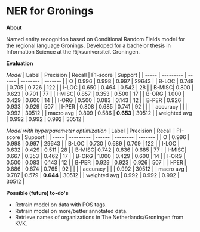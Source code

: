 # NER for Gronings
<b>About</b>

Named entity recognition based on Conditional Random Fields model for the regional language Gronings. Developed for a bachelor thesis in Information Science at the Rijksuniversiteit Groningen.


<b>Evaluation</b>

<i>Model</i>
| Label | Precision | Recall | F1-score | Support |
| ----- | --------- | ------ | -------- | ------- |
| O     | 0.996     | 0.998  | 0.997    | 29643   |
| B-LOC | 0.748     | 0.705  | 0.726    | 122     |
| I-LOC | 0.650     | 0.464  | 0.542    | 28      |
| B-MISC| 0.800     | 0.623  | 0.701    | 77      |
| I-MISC| 0.857     | 0.353  | 0.500    | 17      |
| B-ORG | 1.000     | 0.429  | 0.600    | 14      |
| I-ORG | 0.500     | 0.083  | 0.143    | 12      |
| B-PER | 0.926     | 0.933  | 0.929    | 507     |
| I-PER | 0.808     | 0.685  | 0.741    | 92      |
| |
| accuracy     |    |          | 0.992    | 30512   |
| macro avg    | 0.809 | 0.586 | <b>0.653</b>    | 30512   |
| weighted avg | 0.992 | 0.992 | 0.992    | 30512   |

<i>Model with hyperparameter optimization</i>
| Label | Precision | Recall | F1-score | Support |
| ----- | --------- | ------ | -------- | ------- |
| O     | 0.996     | 0.998  | 0.997    | 29643   |
| B-LOC | 0.730     | 0.689  | 0.709    | 122     |
| I-LOC | 0.632     | 0.429  | 0.511    | 28      |
| B-MISC| 0.742     | 0.636  | 0.685    | 77      |
| I-MISC| 0.667     | 0.353  | 0.462    | 17      |
| B-ORG | 1.000     | 0.429  | 0.600    | 14      |
| I-ORG | 0.500     | 0.083  | 0.143    | 12      |
| B-PER | 0.929     | 0.923  | 0.926    | 507     |
| I-PER | 0.886     | 0.674  | 0.765    | 92      |
| |
| accuracy     |    |          | 0.992    | 30512   |
| macro avg    | 0.787 | 0.579 | <b>0.644</b>    | 30512   |
| weighted avg | 0.992 | 0.992 | 0.992    | 30512   |


<b>Possible (future) to-do's</b>
- Retrain model on data with POS tags.
- Retrain model on more/better annotated data.
- Retrieve names of organizations in The Netherlands/Groningen from KVK.
